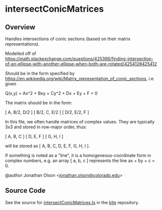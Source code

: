 # intersectConicMatrices

## Overview

Handles intersections of conic sections (based on their matrix representations).

Modelled off of https://math.stackexchange.com/questions/425366/finding-intersection-of-an-ellipse-with-another-ellipse-when-both-are-rotated/425412#425412

Should be in the form specified by https://en.wikipedia.org/wiki/Matrix_representation_of_conic_sections, i.e. given

Q(x,y) = Ax^2 + Bxy + Cy^2 + Dx + Ey + F = 0

The matrix should be in the form:

[ A, B/2, D/2 ]
[ B/2, C, E/2 ]
[ D/2, E/2, F ]

In this file, we often handle matrices of complex values. They are typically 3x3 and stored in row-major order, thus:

[ A, B, C ]
[ D, E, F ]
[ G, H, I ]

will be stored as [ A, B, C, D, E, F, G, H, I ].

If something is noted as a "line", it is a homogeneous-coordinate form in complex numbers, e.g. an array
[ a, b, c ] represents the line ax + by + c = 0.

@author Jonathan Olson &lt;jonathan.olson@colorado.edu&gt;



## Source Code

See the source for [intersectConicMatrices.ts](https://github.com/phetsims/kite/blob/main/js/util/intersectConicMatrices.ts) in the [kite](https://github.com/phetsims/kite) repository.
